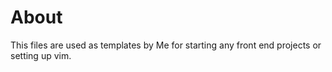 # About

This files are used as templates by Me for starting any front end projects or setting up vim.
